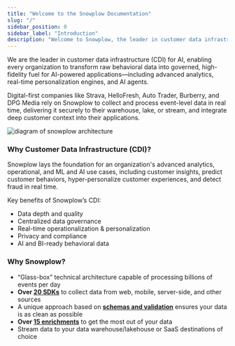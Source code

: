 ```yaml
---
title: "Welcome to the Snowplow Documentation"
slug: "/"
sidebar_position: 0
sidebar_label: "Introduction"
description: "Welcome to Snowplow, the leader in customer data infrastructure (CDI) for AI"
---
```


<head>
  <meta name='zd-site-verification' content='fly2zzu1qcv51s1ma9jds' />
</head>

We are the leader in customer data infrastructure (CDI) for AI, enabling every organization to transform raw behavioral data into governed, high-fidelity fuel for AI-powered applications—including advanced analytics, real-time personalization engines, and AI agents.

Digital-first companies like Strava, HelloFresh, Auto Trader, Burberry, and DPG Media rely on Snowplow to collect and process event-level data in real time, delivering it securely to their warehouse, lake, or stream, and integrate deep customer context into their applications.


![diagram of snowplow architecture](@site/static/img/snowplow-cdi.png)

### Why Customer Data Infrastructure (CDI)?​​

Snowplow lays the foundation for an organization's advanced analytics, operational, and ML and AI use cases, including customer insights, predict customer behaviors, hyper-personalize customer experiences, and detect fraud in real time. 

Key benefits of Snowplow’s CDI:
* Data depth and quality
* Centralized data governance
* Real-time operationalization & personalization
* Privacy and compliance
* AI and BI-ready behavioral data


### Why Snowplow?

* “Glass-box” technical architecture capable of processing billions of events per day
* **Over [20 SDKs](/docs/sources/trackers/index.md)** to collect data from web, mobile, server-side, and other sources
* A unique approach based on **[schemas and validation](/docs/fundamentals/schemas/index.md)** ensures your data is as clean as possible
* **Over [15 enrichments](/docs/pipeline/enrichments/available-enrichments/index.md)** to get the most out of your data
* Stream data to your data warehouse/lakehouse or SaaS destinations of choice
